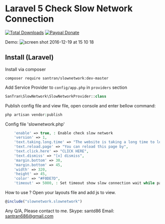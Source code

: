 Laravel 5 Check Slow Network Connection
======================

[![Total Downloads](https://img.shields.io/packagist/dt/santran/slownetwork.svg)](https://packagist.org/packages/santran/slownetwork)
[![Paypal Donate](https://www.paypalobjects.com/en_US/i/btn/btn_donate_SM.gif)](http://paypal.me/MrSanTran)

Demo:
![screen shot 2016-12-19 at 15 10 18](https://cloud.githubusercontent.com/assets/21286108/21305309/732868b4-c5fd-11e6-9b47-71d393ec518f.png)

Install (Laravel)
-----------------
Install via composer
```
composer require santran/slownetwork:dev-master
```

Add Service Provider to `config/app.php` in `providers` section
```php
SanTran\SlowNetwork\SlowNetworkProvider::class
```

Publish config file and view file, open console and enter bellow command:
```php
php artisan vendor:publish
```
Config file 'slownetwork.php'
```php
    'enable' => true, : Enable check slow network
    'version' => 1,
    'text.taking.long.time' => "The website is taking a long time to load.",
    'text.reload.page' => "You can reload this page by",
    'text.click.here' => "CLICK HERE",
    'text.dismiss' => "[x] dismiss",
    'margin.bottom' => 30,
    'margin.bottom' => 45,
    'width' => 320,
    'height' => 45,
    'color' => "#F0DE7D",   
    'timeout' => 5000, : Set timeout show slow connection wait while page load content
```

How to use ?
Open your layouts file and add js to view.
```javascript
@include("slownetwork.slownetwork")
```

Any Q/A, Please contact to me.
Skype: santd86
Email: santran686@gmail.com
